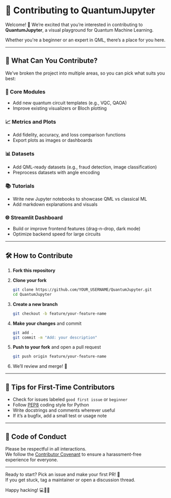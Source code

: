 # 🤝 Contributing to QuantumJupyter

Welcome! 🎉 We’re excited that you’re interested in contributing to **QuantumJupyter**, a visual playground for Quantum Machine Learning.

Whether you're a beginner or an expert in QML, there’s a place for you here.

---

## 🧠 What Can You Contribute?

We’ve broken the project into multiple areas, so you can pick what suits you best:

### 🧱 Core Modules
- Add new quantum circuit templates (e.g., VQC, QAOA)
- Improve existing visualizers or Bloch plotting

### 📈 Metrics and Plots
- Add fidelity, accuracy, and loss comparison functions
- Export plots as images or dashboards

### 📊 Datasets
- Add QML-ready datasets (e.g., fraud detection, image classification)
- Preprocess datasets with angle encoding

### 📚 Tutorials
- Write new Jupyter notebooks to showcase QML vs classical ML
- Add markdown explanations and visuals

### 🌐 Streamlit Dashboard
- Build or improve frontend features (drag-n-drop, dark mode)
- Optimize backend speed for large circuits

---

## 🛠️ How to Contribute

1. **Fork this repository**
2. **Clone your fork**  
   ```bash
   git clone https://github.com/YOUR_USERNAME/QuantumJupyter.git
   cd QuantumJupyter
   ```

3. **Create a new branch**  
   ```bash
   git checkout -b feature/your-feature-name
   ```

4. **Make your changes** and commit  
   ```bash
   git add .
   git commit -m "Add: your description"
   ```

5. **Push to your fork** and open a pull request  
   ```bash
   git push origin feature/your-feature-name
   ```

6. We’ll review and merge! 🎉

---

## 🧪 Tips for First-Time Contributors

- Check for issues labeled `good first issue` or `beginner`
- Follow [PEP8](https://pep8.org/) coding style for Python
- Write docstrings and comments wherever useful
- If it’s a bugfix, add a small test or usage note

---

## 🙌 Code of Conduct

Please be respectful in all interactions.  
We follow the [Contributor Covenant](https://www.contributor-covenant.org/version/2/0/code_of_conduct/) to ensure a harassment-free experience for everyone.

---

Ready to start? Pick an issue and make your first PR! 🚀  
If you get stuck, tag a maintainer or open a discussion thread.

Happy hacking! 💻🧠💜